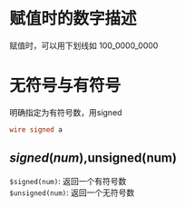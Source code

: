 # 赋值时的数字描述
赋值时，可以用下划线如
100_0000_0000  

# 无符号与有符号
明确指定为有符号数，用signed  
```verilog
wire signed a
```

## $signed(num) ,$unsigned(num)
`$signed(num)`: 返回一个有符号数  
`$unsigned(num)`: 返回一个无符号数  
